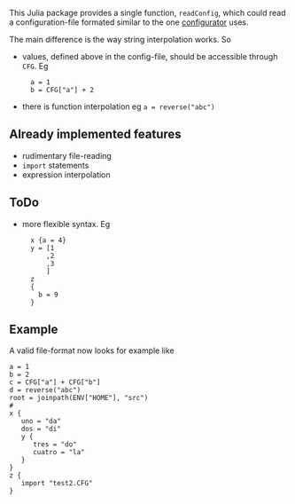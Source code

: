 This Julia package provides a single function, `readConfig`, which could
read a configuration-file formated similar to the one
[configurator](https://www.github.com/bos/configurator) uses.

The main difference is the way string interpolation works. So

* values, defined above in the config-file, should be accessible through `CFG`. Eg

        a = 1
        b = CFG["a"] + 2

* there is function interpolation eg `a = reverse("abc")` 

Already implemented features
----------------------------

* rudimentary file-reading
* `import` statements
* expression interpolation

ToDo
----

* more flexible syntax. Eg

        x {a = 4}
        y = [1
            ,2
            ,3
            ]
        z 
        {
          b = 9
        }

Example
-------

A valid file-format now looks for example like

    a = 1
    b = 2
    c = CFG["a"] + CFG["b"]
    d = reverse("abc")
    root = joinpath(ENV["HOME"], "src")
    # 
    x {
       uno = "da"
       dos = "di"
       y {
       	  tres = "do"
    	  cuatro = "la"
       }
    }
    z {
       import "test2.CFG"
    }
